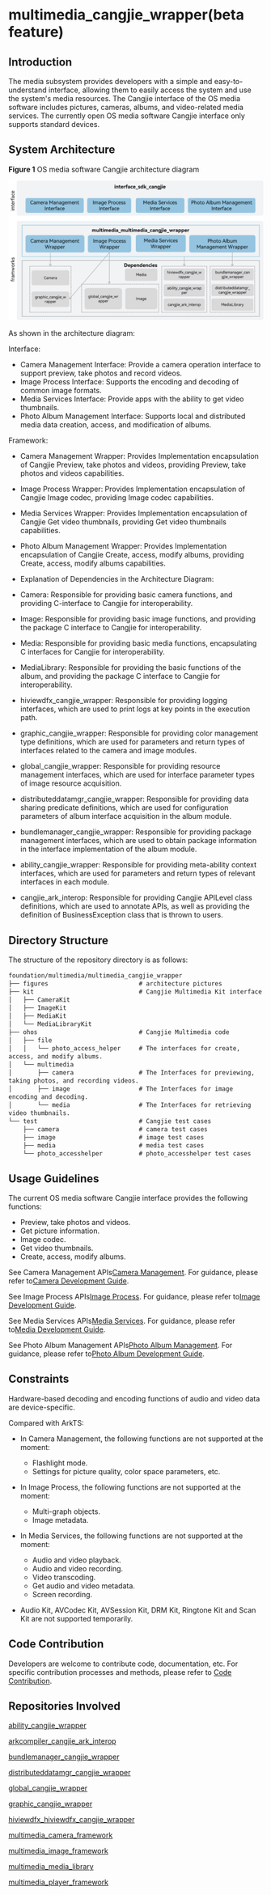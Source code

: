 # multimedia_cangjie_wrapper(beta feature)

## Introduction

The media subsystem provides developers with a simple and easy-to-understand interface, allowing them to easily access the system and use the system's media resources. The Cangjie interface of the OS media software includes pictures, cameras, albums, and video-related media services. The currently open OS media software Cangjie interface only supports standard devices.

## System Architecture

**Figure 1** OS media software Cangjie architecture diagram

![OS media software Cangjie architecture diagram](figures/multimedia_cangjie_wrapper_architecture_en.png)

As shown in the architecture diagram:

Interface:

- Camera Management Interface: Provide a camera operation interface to support preview, take photos and record videos.
- Image Process Interface: Supports the encoding and decoding of common image formats.
- Media Services Interface: Provide apps with the ability to get video thumbnails.
- Photo Album Management Interface: Supports local and distributed media data creation, access, and modification of albums.

Framework:

- Camera Management Wrapper: Provides Implementation encapsulation of Cangjie Preview, take photos and videos, providing Preview, take photos and videos capabilities.
- Image Process Wrapper: Provides Implementation encapsulation of Cangjie Image codec, providing Image codec capabilities.
- Media Services Wrapper: Provides Implementation encapsulation of Cangjie Get video thumbnails, providing Get video thumbnails capabilities.
- Photo Album Management Wrapper: Provides Implementation encapsulation of Cangjie Create, access, modify albums, providing Create, access, modify albums capabilities.

- Explanation of Dependencies in the Architecture Diagram:

- Camera: Responsible for providing basic camera functions, and providing C-interface to Cangjie for interoperability.
- Image: Responsible for providing basic image functions, and providing the package C interface to Cangjie for interoperability.
- Media: Responsible for providing basic media functions, encapsulating C interfaces for Cangjie for interoperability.
- MediaLibrary: Responsible for providing the basic functions of the album, and providing the package C interface to Cangjie for interoperability.
- hiviewdfx_cangjie_wrapper: Responsible for providing logging interfaces, which are used to print logs at key points in the execution path.
- graphic_cangjie_wrapper: Responsible for providing color management type definitions, which are used for parameters and return types of interfaces related to the camera and image modules.
- global_cangjie_wrapper: Responsible for providing resource management interfaces, which are used for interface parameter types of image resource acquisition.
- distributeddatamgr_cangjie_wrapper: Responsible for providing data sharing predicate definitions, which are used for configuration parameters of album interface acquisition in the album module.
- bundlemanager_cangjie_wrapper: Responsible for providing package management interfaces, which are used to obtain package information in the interface implementation of the album module.
- ability_cangjie_wrapper: Responsible for providing meta-ability context interfaces, which are used for parameters and return types of relevant interfaces in each module.
- cangjie_ark_interop: Responsible for providing Cangjie APILevel class definitions, which are used to annotate APIs, as well as providing the definition of BusinessException class that is thrown to users.

## Directory Structure

The structure of the repository directory is as follows:

```
foundation/multimedia/multimedia_cangjie_wrapper
├── figures                         # architecture pictures
├── kit                             # Cangjie Multimedia Kit interface
│   ├── CameraKit
│   ├── ImageKit
│   ├── MediaKit
│   └── MediaLibraryKit
├── ohos                            # Cangjie Multimedia code
│   ├── file
│   │   └── photo_access_helper     # The interfaces for create, access, and modify albums.
│   └── multimedia
│       ├── camera                  # The Interfaces for previewing, taking photos, and recording videos.
│       ├── image                   # The Interfaces for image encoding and decoding.
│       └── media                   # The Interfaces for retrieving video thumbnails.
└── test                            # Cangjie test cases
    ├── camera                      # camera test cases
    ├── image                       # image test cases
    ├── media                       # media test cases
    └── photo_accesshelper          # photo_accesshelper test cases
```

## Usage Guidelines

The current OS media software Cangjie interface provides the following functions:

- Preview, take photos and videos.
- Get picture information.
- Image codec.
- Get video thumbnails.
- Create, access, modify albums.

See Camera Management APIs[Camera Management](https://gitcode.com/openharmony-sig/arkcompiler_cangjie_ark_interop/blob/master/doc/API_Reference/source_en/apis/CameraKit/cj-apis-multimedia-camera.md). For guidance, please refer to[Camera Development Guide](https://gitcode.com/openharmony-sig/arkcompiler_cangjie_ark_interop/blob/master/doc/Dev_Guide/source_en/media/camera/cj-camera-overview.md).

See Image Process APIs[Image Process](https://gitcode.com/openharmony-sig/arkcompiler_cangjie_ark_interop/blob/master/doc/API_Reference/source_en/apis/ImageKit/cj-apis-image.md). For guidance, please refer to[Image Development Guide](https://gitcode.com/openharmony-sig/arkcompiler_cangjie_ark_interop/blob/master/doc/Dev_Guide/source_en/media/image/cj-image-overview.md).

See Media Services APIs[Media Services](https://gitcode.com/openharmony-sig/arkcompiler_cangjie_ark_interop/blob/master/doc/API_Reference/source_en/apis/MediaKit/cj-apis-multimedia_media.md). For guidance, please refer to[Media Development Guide](https://gitcode.com/openharmony-sig/arkcompiler_cangjie_ark_interop/blob/master/doc/Dev_Guide/source_en/media/media/cj-media-kit-intro.md).

See Photo Album Management APIs[Photo Album Management](https://gitcode.com/openharmony-sig/arkcompiler_cangjie_ark_interop/blob/master/doc/API_Reference/source_en/apis/MediaLibraryKit/cj-apis-multimedia-photo_accesshelper.md). For guidance, please refer to[Photo Album Development Guide](https://gitcode.com/openharmony-sig/arkcompiler_cangjie_ark_interop/blob/master/doc/Dev_Guide/source_en/media/medialibrary/cj-photoAccessHelper-systemAlbum-guidelines.md).

## Constraints

Hardware-based decoding and encoding functions of audio and video data are device-specific.

Compared with ArkTS:

- In Camera Management, the following functions are not supported at the moment:
  - Flashlight mode.
  - Settings for picture quality, color space parameters, etc.

- In Image Process, the following functions are not supported at the moment:
  - Multi-graph objects.
  - Image metadata.

- In Media Services, the following functions are not supported at the moment:
  - Audio and video playback.
  - Audio and video recording.
  - Video transcoding.
  - Get audio and video metadata.
  - Screen recording.

- Audio Kit, AVCodec Kit, AVSession Kit, DRM Kit, Ringtone Kit and Scan Kit are not supported temporarily.

## Code Contribution

Developers are welcome to contribute code, documentation, etc. For specific contribution processes and methods, please refer to [Code Contribution](https://gitcode.com/openharmony/docs/blob/master/en/contribute/code-contribution.md).

## Repositories Involved

[ability_cangjie_wrapper](https://gitcode.com/openharmony-sig/ability_ability_cangjie_wrapper)

[arkcompiler_cangjie_ark_interop](https://gitcode.com/openharmony-sig/arkcompiler_cangjie_ark_interop)

[bundlemanager_cangjie_wrapper](https://gitcode.com/openharmony-sig/bundlemanager_bundlemanager_cangjie_wrapper)

[distributeddatamgr_cangjie_wrapper](https://gitcode.com/openharmony-sig/distributeddatamgr_distributeddatamgr_cangjie_wrapper)

[global_cangjie_wrapper](https://gitcode.com/openharmony-sig/global_global_cangjie_wrapper)

[graphic_cangjie_wrapper](https://gitcode.com/openharmony-sig/graphic_graphic_cangjie_wrapper)

[hiviewdfx_hiviewdfx_cangjie_wrapper](https://gitcode.com/openharmony-sig/hiviewdfx_hiviewdfx_cangjie_wrapper)

[multimedia_camera_framework](https://gitcode.com/openharmony/multimedia_camera_framework)

[multimedia_image_framework](https://gitcode.com/openharmony/multimedia_image_framework)

[multimedia_media_library](https://gitcode.com/openharmony/multimedia_media_library)

[multimedia_player_framework](https://gitcode.com/openharmony/multimedia_player_framework)

